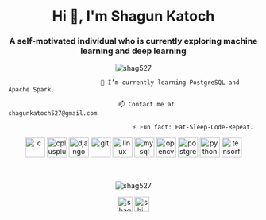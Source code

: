 <h1 align="center">Hi 👋, I'm Shagun Katoch</h1>
<h3 align="center">A self-motivated individual who is currently exploring machine learning and deep learning</h3>

<p align="center"> <img src="https://komarev.com/ghpvc/?username=shag527" alt="shag527" /> </p>


  
                              🌱 I’m currently learning PostgreSQL and Apache Spark. 

                                   📫 Contact me at shagunkatoch527@gmail.com

                                       ⚡ Fun fact: Eat-Sleep-Code-Repeat.


<p align="center"><img src="https://devicons.github.io/devicon/devicon.git/icons/c/c-original.svg" alt="c" width="40" height="40"/> <img src="https://devicons.github.io/devicon/devicon.git/icons/cplusplus/cplusplus-original.svg" alt="cplusplus" width="40" height="40"/> <img src="https://devicons.github.io/devicon/devicon.git/icons/django/django-original.svg" alt="django" width="40" height="40"/> <img src="https://www.vectorlogo.zone/logos/git-scm/git-scm-icon.svg" alt="git" width="40" height="40"/> <img src="https://devicons.github.io/devicon/devicon.git/icons/linux/linux-original.svg" alt="linux" width="40" height="40"/> <img src="https://devicons.github.io/devicon/devicon.git/icons/mysql/mysql-original-wordmark.svg" alt="mysql" width="40" height="40"/> <img src="https://www.vectorlogo.zone/logos/opencv/opencv-icon.svg" alt="opencv" width="40" height="40"/> <img src="https://devicons.github.io/devicon/devicon.git/icons/postgresql/postgresql-original-wordmark.svg" alt="postgresql" width="40" height="40"/> <img src="https://devicons.github.io/devicon/devicon.git/icons/python/python-original.svg" alt="python" width="40" height="40"/> <img src="https://www.vectorlogo.zone/logos/tensorflow/tensorflow-icon.svg" alt="tensorflow" width="40" height="40"/></p><p>&nbsp;<img align="center"</p> <p align="center"><img src="https://github-readme-stats.vercel.app/api?username=shag527&show_icons=true" alt="shag527" /></p>

<p align="center">
<a href="https://www.linkedin.com/in/shagun-katoch-7a01b0181/" target="blank"><img align="center" src="https://cdn.jsdelivr.net/npm/simple-icons@3.0.1/icons/linkedin.svg" alt="shagun-katoch" height="30" width="30" /></a>
<a href="https://instagram.com/shi_ona1640" target="blank"><img align="center" src="https://cdn.jsdelivr.net/npm/simple-icons@3.0.1/icons/instagram.svg" alt="shi_ona1640" height="30" width="30" /></a>
</p>
